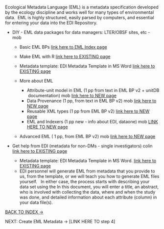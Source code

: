 <!-- page title: Step 3. Create EML Metadata -->
Ecological Metadata Language (EML) is a metadata specification developed by the ecology discipline and works well for many types of environmental data.  EML is highly structured, easily parsed by computers, and essential for entering your data into the EDI Repository.

- <a name="datamgrs">DIY</a> - EML data packages for data managers: LTER/OBSF sites, etc - mob

    - Basic EML BPs [link here to EML Index page]() 
    - Make EML with R [link here to EXISTING page]() 
    - Metadata template: EDI Metadata Template in MS Word [link here to EXISTING page]() 
    - More about EML

        - Attribute-unit model in EML (1 pp from text in EML BP v2 + unitDB  documentation) mob [link here to NEW page]() 
        - Data Provenance (1 pp, from text in EML BP v2) mob [link here to NEW page]() 
        - Reusable XML types (1 pp from EML BP v2) [link here to NEW page]() 
        - EML and Indexers (1 pp new - info about EDI, dataone) mob [LINK HERE TO NEW page]() 
    - Advanced EML ( 1 pp, from EML BP v2) mob  [link here to NEW page]() 

- <a name="non-datamgrs">Get help</a> from EDI (metadata for non-DMs - single investigators) colin [link here to EXISTING page]() 

    - Metadata template: EDI Metadata Template in MS Word. [link here to EXISTING page]()
    - EDI personnel will generate EML from metadata that you provide to us, from the template, or we will teach you how to generate EML files yourself.   In either case, the process starts with describing your data set using the In this document, you will enter a title, an abstract, who is involved with collecting the data, where and when the study was done, and detailed information about each attribute (column) in your data file(s).
     
[BACK TO INDEX -> ]()

NEXT: Create EML Metadata -> [LINK HERE TO step 4]
<!-- to be added:

-->
